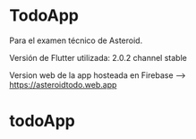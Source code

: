 # TodoApp

Para el examen técnico de Asteroid. 

Versión de Flutter utilizada: 2.0.2 channel stable 

Version web de la app hosteada en Firebase --> https://asteroidtodo.web.app

# todoApp
